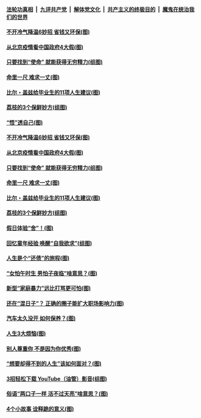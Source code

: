 ####  [法轮功真相](../../../../basic/blob/master/README.md?t=06222002) &nbsp;|&nbsp; [九评共产党](../../../../9ping.md/blob/master/README.md?t=06222002) &nbsp;|&nbsp; [解体党文化](../../../../jtdwh.md/blob/master/README.md?t=06222002)  &nbsp;|&nbsp; [共产主义的终极目的](../../../../gczydzjmd.md/blob/master/README.md?t=06222002) &nbsp;|&nbsp; [魔鬼在统治我们的世界](../../../../mgztzwmdsj.md/blob/master/README.md?t=06222002) 

#### [不开冷气降温6妙招 省钱又环保(图)](../pages/p8/937329.md?t=06222002) 

#### [从北京疫情看中国政府4大假(图)](../pages/p8/937196.md?t=06222002) 

#### [只要找到“使命” 就能获得无穷精力(组图)](../pages/p8/937159.md?t=06222002) 

#### [命里一尺 难求一丈(图)](../pages/p8/936782.md?t=06222002) 

#### [比尔・盖兹给毕业生的11项人生建议(图)](../pages/p8/936231.md?t=06222002) 

#### [荔枝的3个保鲜妙方(组图)](../pages/p8/936950.md?t=06222002) 

#### [“悟”透自己(图)](../pages/p8/936972.md?t=06222002) 

#### [不开冷气降温6妙招 省钱又环保(图)](../pages/p8/937329.md?t=06222002) 

#### [从北京疫情看中国政府4大假(图)](../pages/p8/937196.md?t=06222002) 

#### [只要找到“使命” 就能获得无穷精力(组图)](../pages/p8/937159.md?t=06222002) 

#### [命里一尺 难求一丈(图)](../pages/p8/936782.md?t=06222002) 

#### [比尔・盖兹给毕业生的11项人生建议(图)](../pages/p8/936231.md?t=06222002) 

#### [荔枝的3个保鲜妙方(组图)](../pages/p8/936950.md?t=06222002) 

#### [假日体验“舍”！(图)](../pages/p8/937183.md?t=06222002) 

#### [回忆童年经验 唤醒“自我欲求”(组图)](../pages/p8/937082.md?t=06222002) 

#### [人生是个“还债”的旅程(图)](../pages/p8/936768.md?t=06222002) 

#### [“女怕午时生 男怕子夜临”啥意思？(图)](../pages/p8/937081.md?t=06222002) 

#### [新型“家庭暴力”远比打骂更可怕(图)](../pages/p8/936230.md?t=06222002) 

#### [还在“混日子”？ 正确的圈子能扩大职场影响力(图)](../pages/p8/937049.md?t=06222002) 

#### [汽车太久没开 如何保养？(图)](../pages/p8/937035.md?t=06222002) 

#### [人生3大烦恼(图)](../pages/p8/936959.md?t=06222002) 

#### [别人尊重你 不是因为你优秀(图)](../pages/p8/936253.md?t=06222002) 

#### [“想要却得不到的人生”该如何面对？(图)](../pages/p8/936933.md?t=06222002) 

#### [3招轻松下载 YouTube（油管）影音(组图)](../pages/p8/936922.md?t=06222002) 

#### [俗语“两口子一样 活不过天亮”啥意思？(图)](../pages/p8/936917.md?t=06222002) 

#### [4个小故事 诠释跪的意义(图)](../pages/p8/936353.md?t=06222002) 

